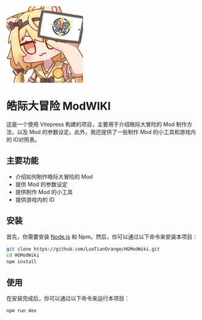 <img src="/docs/public/启动.png" width="200px" align="center">

# 皓际大冒险 ModWIKI

这是一个使用 Vitepress 构建的项目，主要用于介绍皓际大冒险的 Mod 制作方法，以及 Mod 的参数设定。此外，我还提供了一些制作 Mod 的小工具和游戏内的 ID对照表。

## 主要功能

- 介绍如何制作皓际大冒险的 Mod
- 提供 Mod 的参数设定
- 提供制作 Mod 的小工具
- 提供游戏内的 ID

## 安装

首先，你需要安装 [Node.js](https://nodejs.org/) 和 Npm。然后，你可以通过以下命令来安装本项目：

```bash
git clone https://github.com/LuoTianOrange/HGModWiki.git
cd HGModWiki
npm install
```

## 使用
在安装完成后，你可以通过以下命令来运行本项目：

```bash
npm run dev
```
